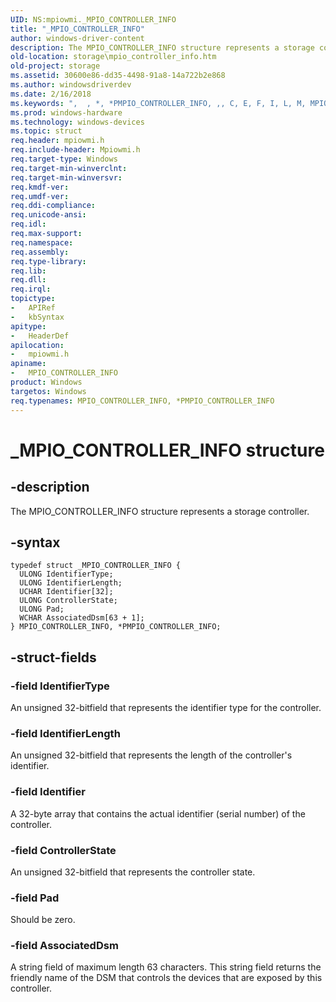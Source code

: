 ```yaml
---
UID: NS:mpiowmi._MPIO_CONTROLLER_INFO
title: "_MPIO_CONTROLLER_INFO"
author: windows-driver-content
description: The MPIO_CONTROLLER_INFO structure represents a storage controller.
old-location: storage\mpio_controller_info.htm
old-project: storage
ms.assetid: 30600e86-dd35-4498-91a8-14a722b2e868
ms.author: windowsdriverdev
ms.date: 2/16/2018
ms.keywords: ",  , *, *PMPIO_CONTROLLER_INFO, ,, C, E, F, I, L, M, MPIO_CONTROLLER_INFO, MPIO_CONTROLLER_INFO structure [Storage Devices], N, O, P, PMPIO_CONTROLLER_INFO, PMPIO_CONTROLLER_INFO structure pointer [Storage Devices], R, T, _, _MPIO_CONTROLLER_INFO, mpiowmi/MPIO_CONTROLLER_INFO, mpiowmi/PMPIO_CONTROLLER_INFO, storage.mpio_controller_info, structs-scsibus_6b7edecb-9938-49fb-8367-5d176f83c0a5.xml"
ms.prod: windows-hardware
ms.technology: windows-devices
ms.topic: struct
req.header: mpiowmi.h
req.include-header: Mpiowmi.h
req.target-type: Windows
req.target-min-winverclnt: 
req.target-min-winversvr: 
req.kmdf-ver: 
req.umdf-ver: 
req.ddi-compliance: 
req.unicode-ansi: 
req.idl: 
req.max-support: 
req.namespace: 
req.assembly: 
req.type-library: 
req.lib: 
req.dll: 
req.irql: 
topictype:
-	APIRef
-	kbSyntax
apitype:
-	HeaderDef
apilocation:
-	mpiowmi.h
apiname:
-	MPIO_CONTROLLER_INFO
product: Windows
targetos: Windows
req.typenames: MPIO_CONTROLLER_INFO, *PMPIO_CONTROLLER_INFO
---
```


# _MPIO_CONTROLLER_INFO structure


## -description


The MPIO_CONTROLLER_INFO structure represents a storage controller.


## -syntax


````
typedef struct _MPIO_CONTROLLER_INFO {
  ULONG IdentifierType;
  ULONG IdentifierLength;
  UCHAR Identifier[32];
  ULONG ControllerState;
  ULONG Pad;
  WCHAR AssociatedDsm[63 + 1];
} MPIO_CONTROLLER_INFO, *PMPIO_CONTROLLER_INFO;
````


## -struct-fields




### -field IdentifierType

An unsigned 32-bitfield that represents the identifier type for the controller.


### -field IdentifierLength

An unsigned 32-bitfield that represents the length of the controller's identifier.


### -field Identifier

A 32-byte array that contains the actual identifier (serial number) of the controller.


### -field ControllerState

An unsigned 32-bitfield that represents the controller state.


### -field Pad

Should be zero.


### -field AssociatedDsm

A string field of maximum length 63 characters. This string field returns the friendly name of the DSM that controls the devices that are exposed by this controller.

